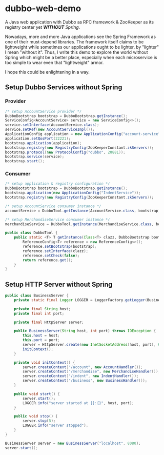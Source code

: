 # dubbo-web-demo
A Java web application with Dubbo as RPC framework &amp; ZooKeeper as its registry center yet ***WITHOUT** Spring*.

Nowadays, more and more Java applications see the Spring Framework as one of their must-depend libraries. The framework itself claims to be lightweight while sometimes our applications ought to be lighter, by "lighter" I mean "without it". Thus, I write this demo to explore the world without Spring which might be a better place, especially when each microservice is too simple to wear even that "lightweight" armor. 

I hope this could be enlightening in a way.

## Setup Dubbo Services without Spring

### Provider

```java
/* setup AccountService provider */
DubboBootstrap bootstrap = DubboBootstrap.getInstance();
ServiceConfig<AccountService> service = new ServiceConfig<>();
service.setInterface(AccountService.class);
service.setRef(new AccountServiceImpl());
ApplicationConfig application = new ApplicationConfig("account-service");
application.setQosPort(22221);
bootstrap.application(application);
bootstrap.registry(new RegistryConfig(ZooKeeperConstant.zkServers));
bootstrap.protocol(new ProtocolConfig("dubbo", 20881));
bootstrap.service(service);
bootstrap.start();
```
### Consumer

```java
/* setup application & registry configuration */
DubboBootstrap bootstrap = DubboBootstrap.getInstance();
bootstrap.application(new ApplicationConfig("IndentService"));
bootstrap.registry(new RegistryConfig(ZooKeeperConstant.zkServers));

/* setup AccountService consumer instance */
accountService = DubboTool.getInstance(AccountService.class, bootstrap);

/* setup MerchandiseService consumer instance */
merchandiseService = DubboTool.getInstance(MerchandiseService.class, bootstrap);
```

```java
public class DubboTool {
    public static <T> T getInstance(Class<T> clazz, DubboBootstrap bootstrap) {
        ReferenceConfig<T> reference = new ReferenceConfig<>();
        reference.setBootstrap(bootstrap);
        reference.setInterface(clazz);
        reference.setCheck(false);
        return reference.get();
    }
}
```

## Setup HTTP Server without Spring

```java
public class BusinessServer {
    private static final Logger LOGGER = LoggerFactory.getLogger(BusinessServer.class);

    private final String host;
    private final int port;

    private final HttpServer server;

    public BusinessServer(String host, int port) throws IOException {
        this.host = host;
        this.port = port;
        server = HttpServer.create(new InetSocketAddress(host, port), 0);
        initContext();
    }

    private void initContext() {
        server.createContext("/account", new AccountHandler());
        server.createContext("/merchandise", new MerchandiseHandler());
        server.createContext("/indent", new IndentHandler());
        server.createContext("/business", new BusinessHandler());
    }

    public void start() {
        server.start();
        LOGGER.info("server started at {}:{}", host, port);
    }

    public void stop() {
        server.stop(5);
        LOGGER.info("server stopped");
    }
}
```

```java
BusinessServer server = new BusinessServer("localhost", 8080);
server.start();
```
